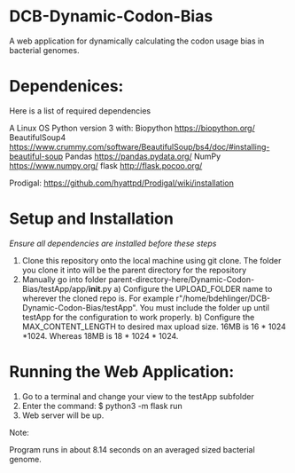 # DCB-Dynamic-Codon-Bias
A web application for dynamically calculating the codon usage bias in bacterial genomes.

# Dependenices:

Here is a list of required dependencies

A Linux OS
Python version 3 with:
    Biopython https://biopython.org/
    BeautifulSoup4 https://www.crummy.com/software/BeautifulSoup/bs4/doc/#installing-beautiful-soup
    Pandas https://pandas.pydata.org/
    NumPy https://www.numpy.org/
    flask http://flask.pocoo.org/

Prodigal: https://github.com/hyattpd/Prodigal/wiki/installation

# Setup and Installation

*Ensure all dependencies are installed before these steps*

1) Clone this repository onto the local machine using git clone. The folder you clone it into will be the parent directory for the repository
2) Manually go into folder parent-directory-here/Dynamic-Codon-Bias/testApp/app/__init__.py
    a) Configure the UPLOAD_FOLDER name to wherever the cloned repo is. For example r"/home/bdehlinger/DCB-Dynamic-Codon-Bias/testApp". You must include the folder up until testApp for the configuration to work properly.
    b) Configure the MAX_CONTENT_LENGTH to desired max upload size. 16MB is 16 * 1024 *1024. Whereas 18MB is 18 * 1024 * 1024.


# Running the Web Application:

1) Go to a terminal and change  your view to the testApp subfolder
2) Enter the command:
    $ python3 -m flask run
3) Web server will be up.
    
    
  


Note:

Program runs in about 8.14 seconds on an averaged sized bacterial genome. 
